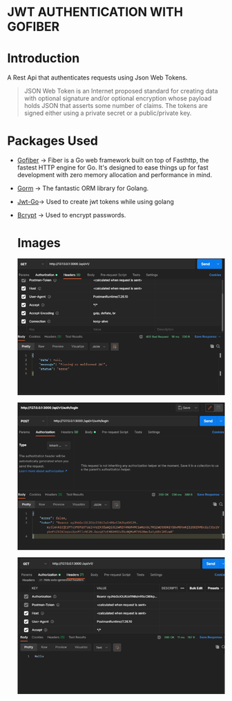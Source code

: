 # **JWT AUTHENTICATION WITH GOFIBER**





  # Introduction
  A Rest Api  that authenticates requests using Json Web Tokens.

  > JSON Web Token is an Internet proposed standard for creating data with optional signature and/or optional encryption whose payload holds JSON that asserts some number of claims. The tokens are signed either using a private secret or a public/private key. 

  # Packages Used
  
  - [Gofiber](https://docs.gofiber.io/) -> Fiber is a Go web framework built on top of Fasthttp, the fastest HTTP engine for Go. It's designed to ease things up for fast development with zero memory allocation and performance in mind.
  
  - [Gorm](https://gorm.io//) -> The fantastic ORM library for Golang.
  - [Jwt-Go](https://github.com/dgrijalva/jwt-go)-> Used to create jwt tokens while using golang
- [Bcrypt](golang.org/x/crypto/bcrypt) -> Used to encrypt passwords.


   # Images

   ![unauthorized.PNG](images/unauthorized.PNG)

    ![login](images/login.PNG)

  ![authentication.PNG](images/authentication.PNG)